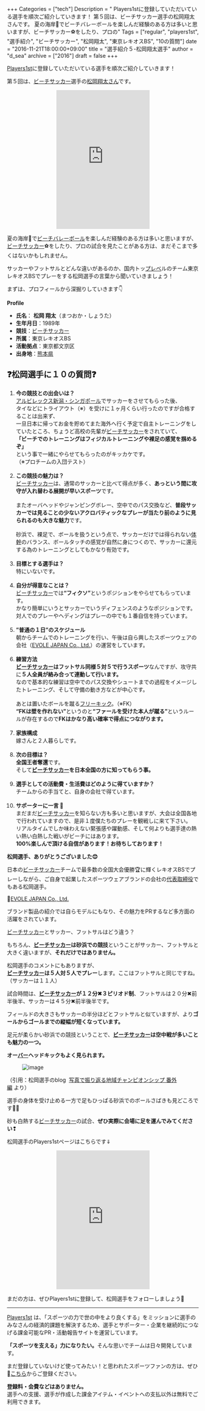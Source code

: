 +++
Categories = ["tech"]
Description = " Players1stに登録していただいている選手を順次ご紹介していきます！    第５回は、ビーチサッカー選手の松岡翔太さんです。  夏の海岸🌊でビーチバレーボールを楽しんだ経験のある方は多いと思いますが、ビーチサッカー⚽をしたり、プロの"
Tags = ["regular", "players1st", "選手紹介", "ビーチサッカー", "松岡翔太", "東京レキオスBS", "10の質問"]
date = "2016-11-21T18:00:00+09:00"
title = "選手紹介５-松岡翔太選手"
author = "d_sea"
archive = ["2016"]
draft = false
+++

<body>
<p><a href="http://t.umblr.com/redirect?z=https%3A%2F%2Fplayers1.st%2F&amp;t=YjNhNTIxYTk3YjJjZDU4MDY5ZDIyODg4NGMxZmFmYzVjZmE3M2NhMCw1NXdkcjVRRw%3D%3D&amp;b=t%3A-7pvJN5T_razjN_5MnfSsw&amp;m=1">Players1st</a>に登録していただいている選手を順次ご紹介していきます！ <br></p>


<p>第５回は、<a class="keyword" href="http://d.hatena.ne.jp/keyword/%A5%D3%A1%BC%A5%C1%A5%B5%A5%C3%A5%AB%A1%BC">ビーチサッカー</a>選手の<a href="https://players1.st/shota-matsuoka">松岡翔太さん</a>です。</p>




<center>
<iframe src="https://players1.st/shota-matsuoka/widget" width="245" height="365" frameborder="0" scrolling="no" class="widget">
</iframe>
</center>




<p>夏の海岸🌊で<a class="keyword" href="http://d.hatena.ne.jp/keyword/%A5%D3%A1%BC%A5%C1%A5%D0%A5%EC%A1%BC%A5%DC%A1%BC%A5%EB">ビーチバレーボール</a>を楽しんだ経験のある方は多いと思いますが、<a class="keyword" href="http://d.hatena.ne.jp/keyword/%A5%D3%A1%BC%A5%C1%A5%B5%A5%C3%A5%AB%A1%BC">ビーチサッカー</a>⚽をしたり、プロの試合を見たことがある方は、まだそこまで多くはないかもしれません。</p>


<p>サッカーやフットサルとどんな違いがあるのか、国内トッ<a class="keyword" href="http://d.hatena.ne.jp/keyword/%A5%D7%A5%EC%A5%D9">プレベ</a>ルのチーム東京レキオスBSでプレーをする松岡選手の言葉から聞いていきましょう！</p>


<p>まずは、プロフィールから深掘りしていきます👇</p>





<p><b>


Profile</b></p>


<ul>
<li>
<b>氏名</b>： <b>松岡 翔太</b>（まつおか・しょうた）</li>
<li>
<b>生年月日</b>：1989年</li>
<li>
<b>競技</b>：<a class="keyword" href="http://d.hatena.ne.jp/keyword/%A5%D3%A1%BC%A5%C1%A5%B5%A5%C3%A5%AB%A1%BC">ビーチサッカー</a>
</li>
<li>
<b>所属</b>：東京レキオスBS</li>
<li>
<b>活動拠点</b>：東京都文京区</li>
<li>
<b>出身地</b>：<a class="keyword" href="http://d.hatena.ne.jp/keyword/%B7%A7%CB%DC%B8%A9">熊本県</a>
</li>
</ul>


<h2><b><b>❓松岡</b>選手に１０の質問❓</b></h2>


<ol>
<li>
<b>今の競技との出会いは？</b><br>
<a class="keyword" href="http://d.hatena.ne.jp/keyword/%A5%A2%A5%EB%A5%D3%A5%EC%A5%C3%A5%AF%A5%B9%BF%B7%B3%E3%A1%A6%A5%B7%A5%F3%A5%AC%A5%DD%A1%BC%A5%EB">アルビレックス新潟・シンガポール</a>でサッカーをさせてもらった後、<br>タイなどにトライアウト（※）を受けに１ヶ月くらい行ったのですが合格することは出来ず、<br>一旦日本に帰ってお金を貯めてまた海外へ行く予定で自主トレーニングをしていたところ、ちょうど高校の先輩が<a class="keyword" href="http://d.hatena.ne.jp/keyword/%A5%D3%A1%BC%A5%C1%A5%B5%A5%C3%A5%AB%A1%BC">ビーチサッカー</a>をされていて、<br><b>「ビーチでのトレーニングはフィジカルトレーニングや裸足の感覚を掴めるぞ」<br></b>という事で一緒にやらせてもらったのがキッカケです。<br>（※プロチームの入団テスト）<br><br>
</li>
<li>
<b>この競技の魅力は？</b><br>
<a class="keyword" href="http://d.hatena.ne.jp/keyword/%A5%D3%A1%BC%A5%C1%A5%B5%A5%C3%A5%AB%A1%BC">ビーチサッカー</a>は、通常のサッカーと比べて得点が多く、<b>あっという間に攻守が入れ替わる展開が早いスポーツ</b>です。<br><br>
またオーバヘッドやジャンピングボレー、空中でのパス交換など、<b>普段サッカーでは見ることの少ないアクロバティックなプレーが当たり前のように見られるのも大きな魅力</b>です。<br><br>
砂浜で、裸足で、ボールを扱うという点で、サッカーだけでは得られない<a class="keyword" href="http://d.hatena.ne.jp/keyword/%C2%CE%B4%B4">体幹</a>のバランス、ボールタッチの感覚が自然に身につくので、サッカーに還元する為のトレーニングとしてもかなり有効です。<br><br>
</li>
<li>
<b>目標とする選手は？</b><br>特にいないです。<br><br>
</li>
<li>
<b>自分が得意なことは？</b><br>
<a class="keyword" href="http://d.hatena.ne.jp/keyword/%A5%D3%A1%BC%A5%C1%A5%B5%A5%C3%A5%AB%A1%BC">ビーチサッカー</a>では<b>“フィクソ”</b>というポジションをやらせてもらっています。<br>
かなり簡単にいうとサッカーでいうディフェンスのようなポジションです。<br>
対人でのプレーやヘディングはプレーの中でも１番自信を持っています。<br><br>
</li>
<li>
<b>”普通の１日”のスケジュール</b><br>
朝からチームでのトレーニングを行い、午後は自ら興したスポーツウェアの会社（<a href="http://www.evolejapan.net/">EVOLE JAPAN Co., Ltd.</a>）の運営をしています。<br><br>
</li>
<li>
<b>練習方法</b><br><b>
<a class="keyword" href="http://d.hatena.ne.jp/keyword/%A5%D3%A1%BC%A5%C1%A5%B5%A5%C3%A5%AB%A1%BC">ビーチサッカー</a>はフットサル同様５対５で行うスポーツ</b>なんですが、攻守共に<b>５人全員が絡み合って連動して行います。</b><br>
なので基本的な練習は空中でのパス交換やシュートまでの過程をイメージしたトレーニング、そして守備の動き方などが中心です。<br><br>
あとは置いたボールを蹴る<a class="keyword" href="http://d.hatena.ne.jp/keyword/%A5%D5%A5%EA%A1%BC%A5%AD%A5%C3%A5%AF">フリーキック</a>。（※FK）<br><b>
“FKは壁を作れない”</b>というのと<b>“ファールを受けた本人が蹴る”</b>というルールが存在するので<b>FKはかなり高い確率で得点につながります。</b><br><br>
</li>
<li>
<b>家族構成</b><br>嫁さんと２人暮らしです。<br><br>
</li>
<li>
<b>次の目標は？</b><br><b>
全国王者奪還</b>です。<br>
そして<b><a class="keyword" href="http://d.hatena.ne.jp/keyword/%A5%D3%A1%BC%A5%C1%A5%B5%A5%C3%A5%AB%A1%BC">ビーチサッカー</a>を日本全国の方に知ってもらう事。</b><br><br>
</li>
<li>
<b>選手としての活動費・生活費はどのように得ていますか？</b><br>
チームからの手当てと、自身の会社で得ています。<br><br>
</li>
<li>
<b>サポーターに一言 💬</b> <br>まだまだ<a class="keyword" href="http://d.hatena.ne.jp/keyword/%A5%D3%A1%BC%A5%C1%A5%B5%A5%C3%A5%AB%A1%BC">ビーチサッカー</a>を知らない方も多いと思いますが、大会は全国各地で行われていますので、是非１度僕たちのプレーを観戦しに来て下さい。<br>
リアルタイムでしか味わえない緊張感や躍動感、そして何よりも選手達の熱い熱い白熱した戦いがビーチにはあります。<br><b>
100%楽しんで頂ける自信があります！お待ちしております！</b>
</li>
</ol>


<p><b>松岡選手、ありがとうございました😊</b></p>


<p>日本の<a class="keyword" href="http://d.hatena.ne.jp/keyword/%A5%D3%A1%BC%A5%C1%A5%B5%A5%C3%A5%AB%A1%BC">ビーチサッカー</a>チームで最多数の全国大会優勝🏆に輝くレキオスBSでプレーしながら、ご自身で起業したスポーツウェアブランドの会社の<a class="keyword" href="http://d.hatena.ne.jp/keyword/%C2%E5%C9%BD%BC%E8%C4%F9%CC%F2">代表取締役</a>でもある松岡選手。</p>


<p>🔗<a href="http://www.evolejapan.net/">EVOLE JAPAN Co., Ltd.</a> <br></p>


<p>ブランド製品の紹介では自らモデルにもなり、その魅力をPRするなど多方面の活躍をされています。</p>


<p><a class="keyword" href="http://d.hatena.ne.jp/keyword/%A5%D3%A1%BC%A5%C1%A5%B5%A5%C3%A5%AB%A1%BC">ビーチサッカー</a>とサッカー、フットサルはどう違う？<br></p>


<p>もちろん、<b><a class="keyword" href="http://d.hatena.ne.jp/keyword/%A5%D3%A1%BC%A5%C1%A5%B5%A5%C3%A5%AB%A1%BC">ビーチサッカー</a>は砂浜での競技</b>ということがサッカー、フットサルと大きく違いますが、<b>それだけではありません。</b></p>


<p>松岡選手のコメントにもありますが、<br><b><a class="keyword" href="http://d.hatena.ne.jp/keyword/%A5%D3%A1%BC%A5%C1%A5%B5%A5%C3%A5%AB%A1%BC">ビーチサッカー</a>は５人対５人でプレー</b>します。ここはフットサルと同じですね。（サッカーは１１人）</p>


<p>試合時間は、<b><a class="keyword" href="http://d.hatena.ne.jp/keyword/%A5%D3%A1%BC%A5%C1%A5%B5%A5%C3%A5%AB%A1%BC">ビーチサッカー</a>が１２分✖３ピリオド制</b>、フットサルは２０分✖前半後半、サッカーは４５分✖前半後半です。</p>


<p>フィールドの大きさもサッカーの半分ほどとフットサルと似ていますが、より<b>ゴールからゴールまでの縦幅が短くなっています。</b><br></p>


<p>足元が柔らかい砂浜での競技ということで、<b><a class="keyword" href="http://d.hatena.ne.jp/keyword/%A5%D3%A1%BC%A5%C1%A5%B5%A5%C3%A5%AB%A1%BC">ビーチサッカー</a>は空中戦が多いことも魅力の一つ。

オー<a class="keyword" href="http://d.hatena.ne.jp/keyword/%A5%D0%A1%BC">バー</a>ヘッドキックもよく見られます。</b></p>


<p><figure data-orig-width="1024" data-orig-height="768" class="tmblr-full"><img src="https://cdn-ak.f.st-hatena.com/images/fotolife/d/d_sea/20180823/20180823111207.jpg" alt="image" data-orig-width="1024" data-orig-height="768"></figure></p>
<p>（引用：松岡選手のblog  <a href="http://shota-matsuoka.net/20161116">写真で振り返る地域チャンピオンシップ 番外編</a> より）</p>
<p>選手の身体を受け止める一方で足もひっぱる砂浜でのボールさばきも見どころです👏😊</p>
<p>砂も白熱する<a class="keyword" href="http://d.hatena.ne.jp/keyword/%A5%D3%A1%BC%A5%C1%A5%B5%A5%C3%A5%AB%A1%BC">ビーチサッカー</a>の試合、<b>ぜひ実際に会場に足を運んでみてください</b>❢</p>

<p>松岡選手のPlayers1stページはこちらです⇓</p>




<center>
<iframe src="https://players1.st/shota-matsuoka/widget" width="245" height="365" frameborder="0" scrolling="no" class="widget">
</iframe>
</center>




<p>まだの方は、ぜひPlayers1stに登録して、松岡選手をフォローしましょう🎉</p>


<hr>
<p><a href="http://t.umblr.com/redirect?z=https%3A%2F%2Fplayers1.st%2F&amp;t=N2NkZGQ0OGRkYzAwOWM2ZDlmOTA4MmZhNGUyODE5MWViNGZmMmYxYSxzTkNTa0lKRg%3D%3D">Players1st</a> は、「スポーツの力で世の中をより良くする」をミッションに選手のみなさんの経済的課題を解決するため、選手とサポーター・企業を継続的につなげる課金可能なPR・活動報告サイトを運営しています。</p>
<p><b>「スポーツを支える」力になりたい。</b>そんな思いでチームは日々開発しています。</p>
<p>まだ登録していないけど使ってみたい！と思われたスポーツファンの方は、ぜひ🔗<a href="http://t.umblr.com/redirect?z=https%3A%2F%2Fplayers1.st%2Fusers%2Fsign_up&amp;t=ZWI5MThjZTUzZmY2NjA4YjIzNGUwOTZmMTNlZTA1OGRhZTJkZjFhNyxPdm1QVGF4Sw%3D%3D&amp;b=t%3A-7pvJN5T_razjN_5MnfSsw&amp;m=1">こちら</a>からご登録ください。</p>
<p><b>登録料・会費などはありません。</b><br>選手への支援、選手が作成した課金アイテム・イベントへの支払以外は無料でご利用できます。</p>

</body>
